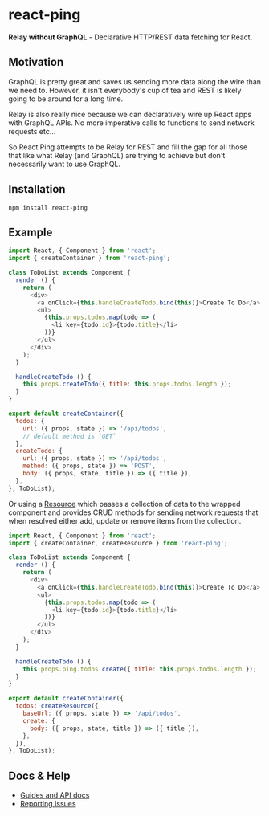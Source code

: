 # react-ping

**Relay without GraphQL** - Declarative HTTP/REST data fetching for React.

## Motivation

GraphQL is pretty great and saves us sending more data along the wire than we need to. However, it isn't everybody's cup of tea and REST is likely going to be around for a long time.

Relay is also really nice because we can declaratively wire up React apps with GraphQL APIs. No more imperative calls to functions to send network requests etc...

So React Ping attempts to be Relay for REST and fill the gap for all those that like what Relay (and GraphQL) are trying to achieve but don't necessarily want to use GraphQL.

## Installation

```
npm install react-ping
```

## Example

```javascript
import React, { Component } from 'react';
import { createContainer } from 'react-ping';

class ToDoList extends Component {
  render () {
    return (
      <div>
        <a onClick={this.handleCreateTodo.bind(this)}>Create To Do</a>
        <ul>
          {this.props.todos.map(todo => (
            <li key={todo.id}>{todo.title}</li>
          ))}
        </ul>
      </div>
    );
  }

  handleCreateTodo () {
    this.props.createTodo({ title: this.props.todos.length });
  }
}

export default createContainer({
  todos: {
    url: ({ props, state }) => '/api/todos',
    // default method is `GET`
  },
  createTodo: {
    url: ({ props, state }) => '/api/todos',
    method: ({ props, state }) => 'POST',
    body: ({ props, state, title }) => ({ title }),
  },
}, ToDoList);
```

Or using a [Resource](/docs/Resource.md) which passes a collection of data to the wrapped component and provides CRUD methods for sending network requests that when resolved either add, update or remove items from the collection.

```javascript
import React, { Component } from 'react';
import { createContainer, createResource } from 'react-ping';

class ToDoList extends Component {
  render () {
    return (
      <div>
        <a onClick={this.handleCreateTodo.bind(this)}>Create To Do</a>
        <ul>
          {this.props.todos.map(todo => (
            <li key={todo.id}>{todo.title}</li>
          ))}
        </ul>
      </div>
    );
  }

  handleCreateTodo () {
    this.props.ping.todos.create({ title: this.props.todos.length });
  }
}

export default createContainer({
  todos: createResource({
    baseUrl: ({ props, state }) => '/api/todos',
    create: {
      body: ({ props, state, title }) => ({ title }),
    },
  }),
}, ToDoList);
```

## Docs & Help

- [Guides and API docs](/docs)
- [Reporting Issues](https://github.com/finnfiddle/react-ping/issues)
